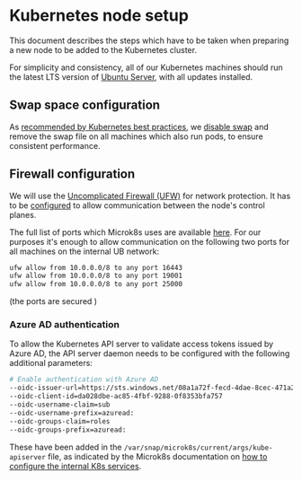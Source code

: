 # Kubernetes node setup

This document describes the steps which have to be taken when preparing a new node to be added to the Kubernetes cluster.

For simplicity and consistency, all of our Kubernetes machines should run the latest LTS version of [Ubuntu Server](https://ubuntu.com/), with all updates installed.

## Swap space configuration

As [recommended by Kubernetes best practices](https://serverfault.com/a/881518/957097), we [disable swap](https://askubuntu.com/questions/214805/how-do-i-disable-swap) and remove the swap file on all machines which also run pods, to ensure consistent performance.

## Firewall configuration

We will use the [Uncomplicated Firewall (UFW)](https://wiki.ubuntu.com/UncomplicatedFirewall) for network protection. It has to be [configured](https://www.digitalocean.com/community/tutorials/how-to-set-up-a-firewall-with-ufw-on-ubuntu-18-04) to allow communication between the node's control planes.

The full list of ports which Microk8s uses are available [here](https://microk8s.io/docs/services-and-ports). For our purposes it's enough to allow communication on the following two ports for all machines on the internal UB network:

```sh
ufw allow from 10.0.0.0/8 to any port 16443
ufw allow from 10.0.0.0/8 to any port 19001
ufw allow from 10.0.0.0/8 to any port 25000
```

(the ports are secured )

### Azure AD authentication

To allow the Kubernetes API server to validate access tokens issued by Azure AD, the API server daemon needs to be configured with the following additional parameters:

```sh
# Enable authentication with Azure AD
--oidc-issuer-url=https://sts.windows.net/08a1a72f-fecd-4dae-8cec-471a2fb7c2f1/
--oidc-client-id=da028dbe-ac85-4fbf-9288-0f8353bfa757
--oidc-username-claim=sub
--oidc-username-prefix=azuread:
--oidc-groups-claim=roles
--oidc-groups-prefix=azuread:
```

These have been added in the `/var/snap/microk8s/current/args/kube-apiserver` file, as indicated by the Microk8s documentation on [how to configure the internal K8s services](https://microk8s.io/docs/configuring-services).
